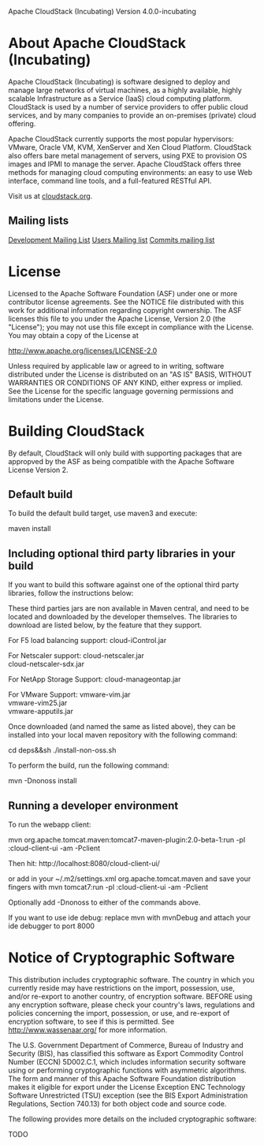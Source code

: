 Apache CloudStack (Incubating) Version 4.0.0-incubating

# About Apache CloudStack (Incubating)

Apache CloudStack (Incubating) is software designed to deploy 
and manage large networks of virtual machines, as a highly 
available, highly scalable Infrastructure as a Service (IaaS) 
cloud computing platform. CloudStack is used by a number of 
service providers to offer public cloud services, and by many 
companies to provide an on-premises (private) cloud offering.

Apache CloudStack currently supports the most popular hypervisors: 
VMware, Oracle VM, KVM, XenServer and Xen Cloud Platform. 
CloudStack also offers bare metal management of servers, 
using PXE to provision OS images and IPMI to manage the server. 
Apache CloudStack offers three methods for managing cloud 
computing environments: an easy to use Web interface, command 
line tools, and a full-featured RESTful API.

Visit us at [cloudstack.org](http://incubator.apache.org/cloudstack).

## Mailing lists
[Development Mailing List](mailto:cloudstack-dev-subscribe@incubator.apache.org)
[Users Mailing list](mailto:cloudstack-users-subscribe@incubator.apache.org)
[Commits mailing list](mailto:cloudstack-commits-subscribe@incubator.apache.org)

# License

Licensed to the Apache Software Foundation (ASF) under one
or more contributor license agreements.  See the NOTICE file
distributed with this work for additional information
regarding copyright ownership.  The ASF licenses this file
to you under the Apache License, Version 2.0 (the
"License"); you may not use this file except in compliance
with the License.  You may obtain a copy of the License at

  http://www.apache.org/licenses/LICENSE-2.0

Unless required by applicable law or agreed to in writing,
software distributed under the License is distributed on an
"AS IS" BASIS, WITHOUT WARRANTIES OR CONDITIONS OF ANY
KIND, either express or implied.  See the License for the
specific language governing permissions and limitations
under the License.

# Building CloudStack

By default, CloudStack will only build with supporting packages
that are appropved by the ASF as being compatible with the Apache
Software License Version 2.

## Default build

To build the default build target, use maven3 and execute:

maven install

## Including optional third party libraries in your build

If you want to build this software against one of the optional 
third party libraries, follow the instructions below:

These third parties jars are non available in Maven central, and
need to be located and downloaded by the developer themselves.
The libraries to download are listed below, by the feature that
they support.

For F5 load balancing support:
cloud-iControl.jar     

For Netscaler support:
cloud-netscaler.jar    
cloud-netscaler-sdx.jar

For NetApp Storage Support:
cloud-manageontap.jar  

For VMware Support:
vmware-vim.jar         
vmware-vim25.jar       
vmware-apputils.jar    

Once downloaded (and named the same as listed above), they can be 
installed into your local maven repository with the following command: 

cd deps&&sh ./install-non-oss.sh

To perform the build, run the following command:

mvn -Dnonoss install

## Running a developer environment

To run the webapp client:

mvn org.apache.tomcat.maven:tomcat7-maven-plugin:2.0-beta-1:run -pl :cloud-client-ui -am -Pclient

Then hit: http://localhost:8080/cloud-client-ui/

or add in your ~/.m2/settings.xml
  <pluginGroups>
    <pluginGroup>org.apache.tomcat.maven</pluginGroup>
  </pluginGroups>
and save your fingers with mvn tomcat7:run -pl :cloud-client-ui -am -Pclient 

Optionally add -Dnonoss to either of the commands above.

If you want to use ide debug: replace mvn with mvnDebug and attach your ide debugger to port 8000

# Notice of Cryptographic Software

This distribution includes cryptographic software. The country in which you currently 
reside may have restrictions on the import, possession, use, and/or re-export to another 
country, of encryption software. BEFORE using any encryption software, please check your 
country's laws, regulations and policies concerning the import, possession, or use, and 
re-export of encryption software, to see if this is permitted. See http://www.wassenaar.org/ 
for more information.

The U.S. Government Department of Commerce, Bureau of Industry and Security (BIS), has 
classified this software as Export Commodity Control Number (ECCN) 5D002.C.1, which 
includes information security software using or performing cryptographic functions with 
asymmetric algorithms. The form and manner of this Apache Software Foundation distribution 
makes it eligible for export under the License Exception ENC Technology Software 
Unrestricted (TSU) exception (see the BIS Export Administration Regulations, Section 
740.13) for both object code and source code.

The following provides more details on the included cryptographic software: 

TODO

